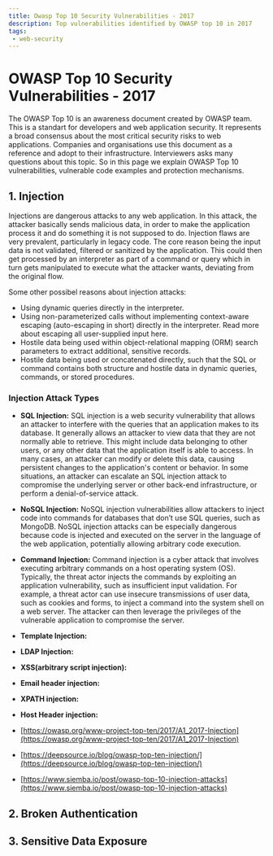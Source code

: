 ```yaml
---
title: Owasp Top 10 Security Vulnerabilities - 2017
description: Top vulnerabilities identified by OWASP top 10 in 2017
tags:
 - web-security
---
```


# OWASP Top 10 Security Vulnerabilities - 2017

The OWASP Top 10 is an awareness document created by OWASP team. This is a standart for developers and web application security. It represents a broad consensus about the most critical security risks to web applications. Companies and organisations use this document as a reference and adopt to their infrastructure. Interviewers asks many questions about this topic. So in this page we explain OWASP Top 10 vulnerabilities, vulnerable code examples and protection mechanisms.

## 1. Injection

Injections are dangerous attacks to any web application. In this attack, the attacker basically sends malicious data, in order to make the application process it and do something it is not supposed to do. Injection flaws are very prevalent, particularly in legacy code. The core reason being the input data is not validated, filtered or sanitized by the application. This could then get processed by an interpreter as part of a command or query which in turn gets manipulated to execute what the attacker wants, deviating from the original flow.

Some other possibel reasons about injection attacks:
- Using dynamic queries directly in the interpreter.
- Using non-parameterized calls without implementing context-aware escaping (auto-escaping in short) directly in the interpreter. Read more about escaping all user-supplied input here.
- Hostile data being used within object-relational mapping (ORM) search parameters to extract additional, sensitive records.
- Hostile data being used or concatenated directly, such that the SQL or command contains both structure and hostile data in dynamic queries, commands, or stored procedures.

### Injection Attack Types

- <b>SQL Injection:</b> SQL injection is a web security vulnerability that allows an attacker to interfere with the queries that an application makes to its database. It generally allows an attacker to view data that they are not normally able to retrieve. This might include data belonging to other users, or any other data that the application itself is able to access. In many cases, an attacker can modify or delete this data, causing persistent changes to the application's content or behavior. In some situations, an attacker can escalate an SQL injection attack to compromise the underlying server or other back-end infrastructure, or perform a denial-of-service attack.
- <b>NoSQL Injection:</b> NoSQL injection vulnerabilities allow attackers to inject code into commands for databases that don’t use SQL queries, such as MongoDB. NoSQL injection attacks can be especially dangerous because code is injected and executed on the server in the language of the web application, potentially allowing arbitrary code execution. 
- <b>Command Injection:</b> Command injection is a cyber attack that involves executing arbitrary commands on a host operating system (OS). Typically, the threat actor injects the commands by exploiting an application vulnerability, such as insufficient input validation. For example, a threat actor can use insecure transmissions of user data, such as cookies and forms, to inject a command into the system shell on a web server. The attacker can then leverage the privileges of the vulnerable application to compromise the server.
- <b>Template Injection: </b>
- <b>LDAP Injection:</b>
- <b>XSS(arbitrary script injection):</b>
- <b>Email header injection:</b>
- <b>XPATH injection:</b>
- <b>Host Header injection:</b>

- [https://owasp.org/www-project-top-ten/2017/A1_2017-Injection](https://owasp.org/www-project-top-ten/2017/A1_2017-Injection)
- [https://deepsource.io/blog/owasp-top-ten-injection/](https://deepsource.io/blog/owasp-top-ten-injection/)
- [https://www.siemba.io/post/owasp-top-10-injection-attacks](https://www.siemba.io/post/owasp-top-10-injection-attacks)

## 2. Broken Authentication

## 3. Sensitive Data Exposure 